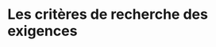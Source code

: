# Les critères de recherche des exigences


<!--stackedit_data:
eyJoaXN0b3J5IjpbLTE0NTAzNzE1OTZdfQ==
-->
